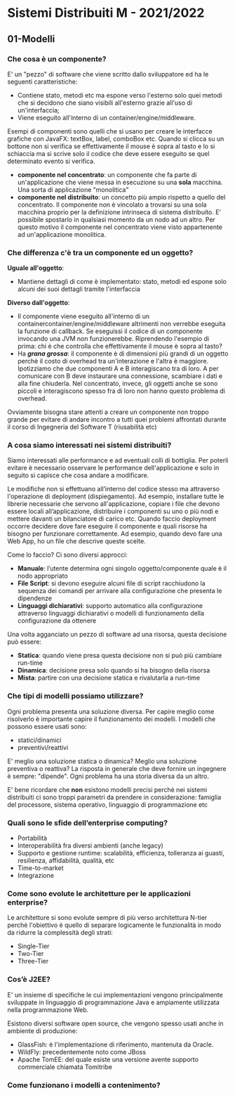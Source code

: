 # Sistemi Distribuiti M - 2021/2022

## 01-Modelli

### Che cosa è un componente?
E' un "pezzo" di software che viene scritto dallo sviluppatore ed ha le seguenti caratteristiche:
- Contiene stato, metodi etc ma espone verso l'esterno solo quei metodi che si decidono che siano visibili all'esterno grazie all'uso di un'interfaccia;
- Viene eseguito all'interno di un container/engine/middleware.

Esempi di componenti sono quelli che si usano per creare le interfacce grafiche con JavaFX: textBox, label, comboBox etc. Quando si clicca su un bottone non si verifica se effettivamente il mouse è sopra al tasto e lo si schiaccia ma si scrive solo il codice che deve essere eseguito se quel determinato evento si verifica.

- **componente nel concentrato**: un componente che fa parte di un'applicazione che viene messa in esecuzione su una **sola** macchina. Una sorta di applicazione "monolitica"
- **componente nel distribuito**: un concetto più ampio rispetto a quello del concentrato. Il componente non è vincolato a trovarsi su una sola macchina proprio per la definizione intrinseca di sistema distribuito. E' possibile spostarlo in qualsiasi momento da un nodo ad un altro. Per questo motivo il componente nel concentrato viene visto appartenente ad un'applicazione monolitica.

### Che differenza c'è tra un componente ed un oggetto?
**Uguale all'oggetto**:
- Mantiene dettagli di come è implementato: stato, metodi ed espone solo alcuni dei suoi dettagli tramite l'interfaccia

**Diverso dall'oggetto**:
- Il componente viene eseguito all'interno di un containercontainer/engine/middleware altrimenti non verrebbe eseguita la funzione di callback. Se eseguissi il codice di un componente invocando una JVM non funzionerebbe. Riprendendo l'esempio di prima: chi è che controlla che effettivamente il mouse è sopra al tasto?
- Ha ***grana grossa***: il componente è di dimensioni più grandi di un oggetto perchè il costo di overhead tra un'interazione e l'altra è maggiore. Ipotizziamo che due componenti A e B interagiscano tra di loro. A per comunicare con B deve instaurare una connessione, scambiare i dati e alla fine chiuderla. Nel concentrato, invece, gli oggetti anche se sono piccoli e interagiscono spesso fra di loro non hanno questo problema di overhead.

Ovviamente bisogna stare attenti a creare un componente non troppo grande per evitare di andare incontro a tutti quei problemi affrontati durante il corso di Ingegneria del Software T (riusabilità etc)

### A cosa siamo interessati nei sistemi distribuiti?
Siamo interessati alle performance e ad eventuali colli di bottiglia. Per poterli evitare è necessario osservare le performance dell'applicazione e solo in seguito si capisce che cosa andare a modificare.

Le modifiche non si effettuano all’interno del codice stesso ma attraverso l'operazione di deployment (dispiegamento). Ad esempio, installare tutte le librerie necessarie che servono all'applicazione, copiare i file che devono essere locali all’applicazione, distribuire i componenti su uno o più nodi e mettere davanti un bilanciatore di carico etc.
Quando faccio deployment occorre decidere dove fare eseguire il componente e quali risorse ha bisogno per funzionare correttamente. Ad esempio, quando devo fare una Web App, ho un file che descrive queste scelte.

Come lo faccio? Ci sono diversi approcci:
- **Manuale**: l’utente determina ogni singolo oggetto/componente quale è il nodo appropriato
- **File Script**: si devono eseguire alcuni file di script racchiudono la sequenza dei comandi per arrivare alla configurazione che presenta le dipendenze
- **Linguaggi dichiarativi**: supporto automatico alla configurazione attraverso linguaggi dichiarativi o modelli di funzionamento della configurazione da ottenere

Una volta agganciato un pezzo di software ad una risorsa, questa decisione può essere:
- **Statica**: quando viene presa questa decisione non si può più cambiare run-time
- **Dinamica**: decisione presa solo quando si ha bisogno della risorsa
- **Mista**: partire con una decisione statica e rivalutarla a run-time

### Che tipi di modelli possiamo utilizzare?
Ogni problema presenta una soluzione diversa. Per capire meglio come risolverlo è importante capire il funzionamento dei modelli.
I modelli che possono essere usati sono:
- statici/dinamici
- preventivi/reattivi

E' meglio una soluzione statica o dinamica? Meglio una soluzione preventiva o reattiva? La risposta in generale che deve fornire un ingegnere è sempre: "dipende". Ogni problema ha una storia diversa da un altro.

E' bene ricordare che **non** esistono modelli precisi perchè nei sistemi distribuiti ci sono troppi parametri da prendere in considerazione: famiglia del processore, sistema operativo, linguaggio di programmazione etc

### Quali sono le sfide dell’enterprise computing?
- Portabilità
- Interoperabilità fra diversi ambienti (anche legacy)
- Supporto e gestione runtime: scalabilità, efficienza, tolleranza ai guasti, resilienza, affidabilità, qualità, etc
- Time-to-market
- Integrazione

### Come sono evolute le architetture per le applicazioni enterprise?
Le architetture si sono evolute sempre di più verso architettura N-tier perchè l'obiettivo è quello di separare logicamente le funzionalità in modo da ridurre la complessità degli strati:
- Single-Tier
- Two-Tier
- Three-Tier

### Cos’è J2EE?
E' un insieme di specifiche le cui implementazioni vengono principalmente sviluppate in linguaggio di programmazione Java e ampiamente utilizzata nella programmazione Web.

Esistono diversi software open source, che vengono spesso usati anche in ambiente di produzione:
- GlassFish: è l'implementazione di riferimento, mantenuta da Oracle.
- WildFly: precedentemente noto come JBoss
- Apache TomEE: del quale esiste una versione avente supporto commerciale chiamata Tomitribe

### Come funzionano i modelli a contenimento?
